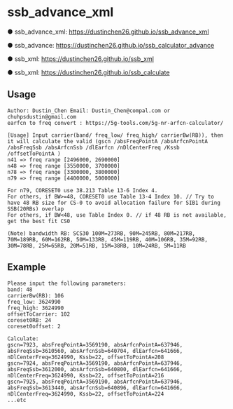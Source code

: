 # ssb_advance_xml

● ssb_advance_xml: https://dustinchen26.github.io/ssb_advance_xml

● ssb_advance: https://dustinchen26.github.io/ssb_calculator_advance

● ssb_xml: https://dustinchen26.github.io/ssb_xml

● ssb_xml: https://dustinchen26.github.io/ssb_calculate

## Usage
```
Author: Dustin_Chen Email: Dustin_Chen@compal.com or chuhpsdustin@gmail.com
earfcn to freq convert : https://5g-tools.com/5g-nr-arfcn-calculator/

[Usage] Input carrier(band/ freq_low/ freq_high/ carrierBw(RB)), then it will calculate the valid (gscn /absFreqPointA /absArfcnPointA /absFreqSsb /absArfcnSsb /dlEarfcn /nDlCenterFreq /Kssb /offsetToPointA )
n41 => freq range [2496000, 2690000]
n48 => freq range [3550000, 3700000]
n78 => freq range [3300000, 3800000]
n79 => freq range [4400000, 5000000]

For n79, CORESET0 use 38.213 Table 13-6 Index 4.
For others, if BW>=48, CORESET0 use Table 13-4 Index 10. // Try to have 48 RB size for CS-0 to avoid allocation failure for SIB1 during SSB(20RBs) overlap
For others, if BW<48, use Table Index 0. // if 48 RB is not available, get the best fit CS0

(Note) bandwidth RB: SCS30 100M=273RB, 90M=245RB, 80M=217RB, 70M=189RB, 60M=162RB, 50M=133RB, 45M=119RB, 40M=106RB, 35M=92RB, 30M=78RB, 25M=65RB, 20M=51RB, 15M=38RB, 10M=24RB, 5M=11RB
```

## Example
```
Please input the following parameters:
band: 48
carrierBw(RB): 106
freq_low: 3624990
freq_high: 3624990
offsetToCarrier: 102
coreset0RB: 24
coreset0offset: 2

Calculate:
gscn=7923, absFreqPointA=3569190, absArfcnPointA=637946, absFreqSsb=3610560, absArfcnSsb=640704, dlEarfcn=641666, nDlCenterFreq=3624990, Kssb=22, offsetToPointA=208
gscn=7924, absFreqPointA=3569190, absArfcnPointA=637946, absFreqSsb=3612000, absArfcnSsb=640800, dlEarfcn=641666, nDlCenterFreq=3624990, Kssb=22, offsetToPointA=216
gscn=7925, absFreqPointA=3569190, absArfcnPointA=637946, absFreqSsb=3613440, absArfcnSsb=640896, dlEarfcn=641666, nDlCenterFreq=3624990, Kssb=22, offsetToPointA=224
...etc
```
